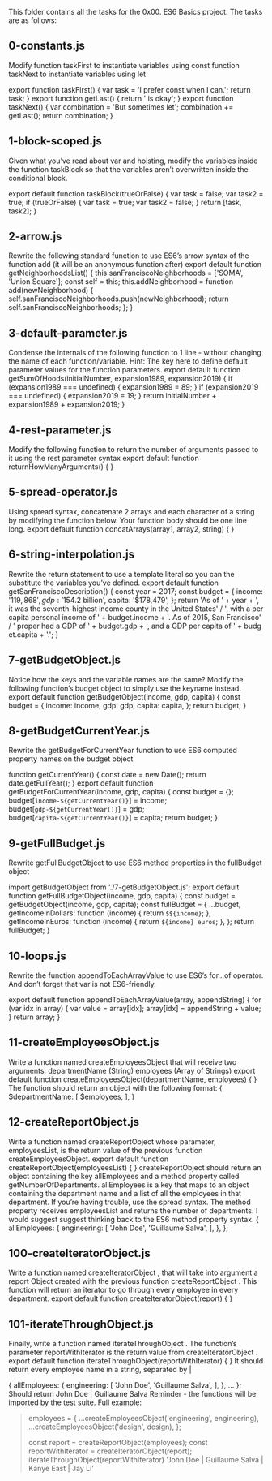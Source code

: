 This folder contains all the tasks for the 0x00. ES6 Basics project. The tasks are as follows:

## 0-constants.js ##
Modify
 function taskFirst to instantiate variables using const
 function taskNext to instantiate variables using let

export function taskFirst() {
  var task = 'I prefer const when I can.';
  return task;
 }
 export function getLast() {
  return ' is okay';
 }
 export function taskNext() {
  var combination = 'But sometimes let';
  combination += getLast();
  return combination;
 }

## 1-block-scoped.js ##
Given what you’ve read about var and hoisting, modify the variables inside the function taskBlock so
 that the variables aren’t overwritten inside the conditional block.

export default function taskBlock(trueOrFalse) {
  var task = false;
  var task2 = true;
  if (trueOrFalse) {
    var task = true;
    var task2 = false;
  }
  return [task, task2];
 }

##  2-arrow.js ##
Rewrite the following standard function to use ES6’s arrow syntax of the function add (it will be an
 anonymous function after)
 export default function getNeighborhoodsList() {
  this.sanFranciscoNeighborhoods = ['SOMA', 'Union Square'];
  const self = this;
  this.addNeighborhood = function add(newNeighborhood) {
    self.sanFranciscoNeighborhoods.push(newNeighborhood);
    return self.sanFranciscoNeighborhoods;
  };
 }

## 3-default-parameter.js ##
Condense the internals of the following function to 1 line - without changing the name of each
 function/variable.
 Hint: The key here to define default parameter values for the function parameters.
 export default function getSumOfHoods(initialNumber, expansion1989, expansion2019) {
  if (expansion1989 === undefined) {
    expansion1989 = 89;
  }
  if (expansion2019 === undefined) {
    expansion2019 = 19;
  }
  return initialNumber + expansion1989 + expansion2019;
 }

## 4-rest-parameter.js ##
Modify the following function to return the number of arguments passed to it using the rest parameter
 syntax
 export default function returnHowManyArguments() {
 }

## 5-spread-operator.js ##
Using spread syntax, concatenate 2 arrays and each character of a string by modifying the function below.
 Your function body should be one line long.
 export default function concatArrays(array1, array2, string) {
 }

## 6-string-interpolation.js ##
 Rewrite the return statement to use a template literal so you can the substitute the variables you’ve defined.
 export default function getSanFranciscoDescription() {
  const year = 2017;
  const budget = {
    income: '$119,868',
    gdp: '$154.2 billion',
    capita: '$178,479',
  };
  return 'As of ' + year + ', it was the seventh-highest income county in the United 
States'
        / ', with a per capita personal income of ' + budget.income + '. As of 2015, 
San Francisco'
        / ' proper had a GDP of ' + budget.gdp + ', and a GDP per capita of ' + budg
 et.capita + '.';
 }

## 7-getBudgetObject.js ##
Notice how the keys and the variable names are the same?
 Modify the following function’s budget object to simply use the keyname instead.
 export default function getBudgetObject(income, gdp, capita) {
  const budget = {
    income: income,
    gdp: gdp,
    capita: capita,
  };
  return budget;
 }

## 8-getBudgetCurrentYear.js ##
Rewrite the getBudgetForCurrentYear function to use ES6 computed property names on the budget
 object

function getCurrentYear() {
  const date = new Date();
  return date.getFullYear();
 }
 export default function getBudgetForCurrentYear(income, gdp, capita) {
  const budget = {};
  budget[`income-${getCurrentYear()}`] = income;
  budget[`gdp-${getCurrentYear()}`] = gdp;
  budget[`capita-${getCurrentYear()}`] = capita;
  return budget;
 }

## 9-getFullBudget.js ##
Rewrite getFullBudgetObject to use ES6 method properties in the fullBudget object

import getBudgetObject from './7-getBudgetObject.js';
 export default function getFullBudgetObject(income, gdp, capita) {
  const budget = getBudgetObject(income, gdp, capita);
  const fullBudget = {
    ...budget,
    getIncomeInDollars: function (income) {
      return `$${income}`;
    },
    getIncomeInEuros: function (income) {
      return `${income} euros`;
    },
  };
  return fullBudget;
 }

## 10-loops.js ##
 Rewrite the function appendToEachArrayValue to use ES6’s for...of operator. And don’t forget that
 var is not ES6-friendly.

export default function appendToEachArrayValue(array, appendString) {
  for (var idx in array) {
    var value = array[idx];
    array[idx] = appendString + value;
  }
  return array;
 }

## 11-createEmployeesObject.js ##
Write a function named createEmployeesObject that will receive two arguments:
 departmentName (String)
 employees (Array of Strings)
 export default function createEmployeesObject(departmentName, employees) {
 }
 The function should return an object with the following format:
 {
     $departmentName: [
          $employees,
     ],
 }

## 12-createReportObject.js ##
 Write a function named createReportObject whose parameter, employeesList, is the return value of
 the previous function createEmployeesObject.
 export default function createReportObject(employeesList) {
 }
 createReportObject should return an object containing the key allEmployees and a method property
 called getNumberOfDepartments.
 allEmployees is a key that maps to an object containing the department name and a list of all the
 employees in that department. If you’re having trouble, use the spread syntax.
 The method property receives employeesList and returns the number of departments. I would suggest
 suggest thinking back to the ES6 method property syntax.
 {
  allEmployees: {
     engineering: [
          'John Doe',
          'Guillaume Salva',
     ],
  },
 };

## 100-createIteratorObject.js ##
Write a function named createIteratorObject , that will take into argument a report Object created with the
previous function createReportObject .
This function will return an iterator to go through every employee in every department.
export default function createIteratorObject(report) {
}

## 101-iterateThroughObject.js ##
Finally, write a function named iterateThroughObject . The function’s parameter reportWithIterator is the
return value from createIteratorObject .
export default function iterateThroughObject(reportWithIterator) {
}
It should return every employee name in a string, separated by |

{
allEmployees: {
engineering: [
'John Doe',
'Guillaume Salva',
],
},
...
};
Should return John Doe | Guillaume Salva
Reminder - the functions will be imported by the test suite.
Full example:
> employees = {
...createEmployeesObject('engineering', engineering),
...createEmployeesObject('design', design),
};
>
> const report = createReportObject(employees);
> const reportWithIterator = createIteratorObject(report);
> iterateThroughObject(reportWithIterator)
'John Doe | Guillaume Salva | Kanye East | Jay Li'
>
